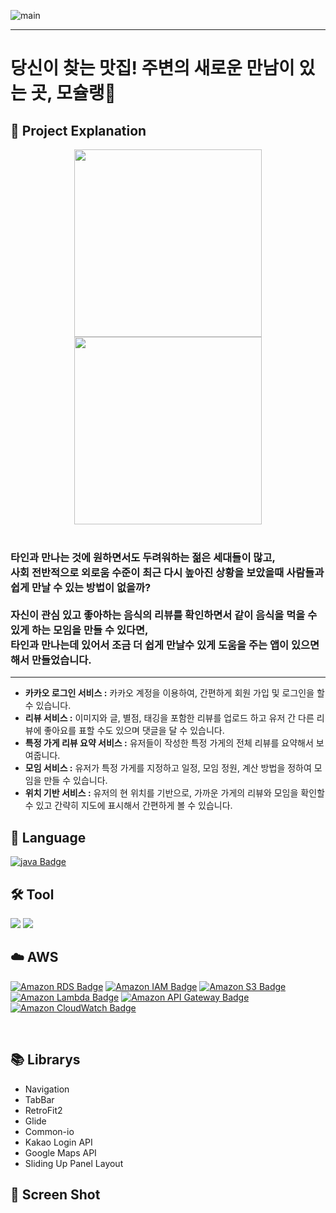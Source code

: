 ![main](https://github.com/moschelin-app/client_mochelin_android/assets/124220561/ba1cdca6-b93e-4d61-bdaa-f56bea3d32c0)


---
# 당신이 찾는 맛집! 주변의 새로운 만남이 있는 곳, 모슐랭🍴

## 📌 Project Explanation
<div align="center">
   <img src="https://github.com/moschelin-app/client_mochelin_android/assets/108748094/99a28583-68cf-4bc1-9b01-49b79ac3143a" width=300 hight=300/>
   <img src="https://github.com/moschelin-app/client_mochelin_android/assets/108748094/75635ab2-086e-4c42-955b-fae1cb8d8056" width=300 hight=300/>
<br><br>

</div>
<div>
<h3> 
타인과 만나는 것에 원하면서도 두려워하는 젊은 세대들이 많고,<br> 
사회 전반적으로 외로움 수준이 최근 다시 높아진 상황을 보았을때 사람들과 쉽게 만날 수 있는 방법이 없을까?<br>
<br>
자신이 관심 있고 좋아하는 음식의 리뷰를 확인하면서 같이 음식을 먹을 수 있게 하는 모임을 만들 수 있다면, 
<br>타인과 만나는데 있어서 조금 더 쉽게 만날수 있게 도움을 주는 앱이 있으면 해서 만들었습니다.
</h3>
   </div>


---
- **카카오 로그인 서비스 :** 카카오 계정을 이용하여, 간편하게 회원 가입 및 로그인을 할 수 있습니다.
- **리뷰 서비스 :** 이미지와 글, 별점, 태깅을 포함한 리뷰를 업로드 하고 유저 간 다른 리뷰에 좋아요를 표할 수도 있으며 댓글을 달 수 있습니다. 
- **특정 가게 리뷰 요약 서비스 :** 유저들이 작성한 특정 가게의 전체 리뷰를 요약해서 보여줍니다.
- **모임 서비스 :** 유저가 특정 가게를 지정하고 일정, 모임 정원, 계산 방법을 정하여 모임을 만들 수 있습니다.
- **위치 기반 서비스 :** 유저의 현 위치를 기반으로, 가까운 가게의 리뷰와 모임을 확인할 수 있고 간략히 지도에 표시해서 간편하게 볼 수 있습니다.


## 💬 Language <br/>
[![java Badge](https://img.shields.io/badge/-java-orange?style=flat)](https://www.oracle.com/java/technologies/downloads/)
<br/>

## 🛠️ Tool<br/>
<img src="https://img.shields.io/badge/Android-3DDC84?style=flat-square&logo=android&logoColor=white"/> <img src="https://img.shields.io/badge/Android%20Studio-3DDC84?style=flat&logo=Android%20Studio&logoColor=white"/>
<br/>

## ☁️ AWS<br/>
[![Amazon RDS Badge](https://img.shields.io/badge/AWS%20RDS-4479A1?style=flat&logo=Amazon%20RDS&logoColor=white)](https://aws.amazon.com/ko/rds/)
[![Amazon IAM Badge](https://img.shields.io/badge/AWS%20IAM-red?style=flat&logo=Amazon%20IAM&logoColor=white)](https://aws.amazon.com/ko/rds/)
[![Amazon S3 Badge](https://img.shields.io/badge/AWS%20S3-569A31?style=flat&logo=Amazon%20S3&logoColor=white)](https://aws.amazon.com/ko/s3/)
[![Amazon Lambda Badge](https://img.shields.io/badge/AWS%20Lambda-FF9900?style=flat&logo=AWS%20Lambda&logoColor=white)](https://aws.amazon.com/ko/lambda/)
[![Amazon API Gateway Badge](https://img.shields.io/badge/AWS%20API%20Gateway-blue?style=flat&logo=AWS%20API%20Gateway&logoColor=white)](https://aws.amazon.com/ko/api-gateway/)
[![Amazon CloudWatch Badge](https://img.shields.io/badge/AWS%20CloudWatch-FF4F8B?style=flat&logo=AWS%20CloudWatch&logoColor=white)](https://aws.amazon.com/ko/cloudwatch/)

<br/>

## 📚 Librarys
- Navigation
- TabBar
- RetroFit2
- Glide
- Common-io
- Kakao Login API
- Google Maps API
- Sliding Up Panel Layout


## 📸 Screen Shot
<p align="center">

</p>
<br>

